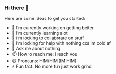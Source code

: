 ### Hi there 👋




Here are some ideas to get you started:

- 🔭 I’m currently working on getting better.
- 🌱 I’m currently learning alot
- 👯 I’m looking to collaborate on stuff
- 🤔 I’m looking for help with nothing cos im cold af 
- 💬 Ask me about nothing 
- 📫 How to reach me: i reach you
- 😄 Pronouns: HIM/HIM (IM HIM)
- ⚡ Fun fact: No more fun just work grind 

